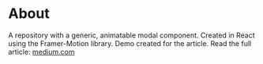 # About

A repository with a generic, animatable modal component. Created in React using the Framer-Motion library.
Demo created for the article. Read the full article: [medium.com](https://medium.com/@michu2k/animated-modal-component-with-framer-motion-174cde5844f8)
